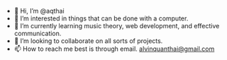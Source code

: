 - 👋 Hi, I’m @aqthai
- 👀 I’m interested in things that can be done with a computer.
- 🌱 I’m currently learning music theory, web development, and effective communication.
- 💞️ I’m looking to collaborate on all sorts of projects.
- 📫 How to reach me best is through email. alvinquanthai@gmail.com

<!---
aqthai/aqthai is a ✨ special ✨ repository because its `README.md` (this file) appears on your GitHub profile.
You can click the Preview link to take a look at your changes.
--->
